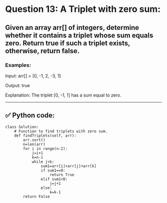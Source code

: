 # Question 13: A Triplet with zero sum:

## Given an array arr[] of integers, determine whether it contains a triplet whose sum equals zero. Return true if such a triplet exists, otherwise, return false.

### Examples:
Input: arr[] = [0, -1, 2, -3, 1]

Output: true

Explanation: The triplet [0, -1, 1] has a sum equal to zero.

---
## ✅ Python code:

```
class Solution:
    # Function to find triplets with zero sum.
    def findTriplets(self, arr):
        arr.sort()
        n=len(arr)
        for i in range(n-2):
            j=i+1
            k=n-1
            while j<k:
                sum1=arr[i]+arr[j]+arr[k]
                if sum1==0:
                    return True
                elif sum1<0:
                    j=j+1
                else:
                    k=k-1
        return False
```
